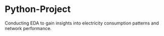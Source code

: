 # Python-Project
 Conducting EDA to gain insights into electricity consumption patterns and network performance. 

